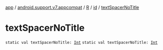 [app](../../../index.md) / [android.support.v7.appcompat](../../index.md) / [R](../index.md) / [id](index.md) / [textSpacerNoTitle](./text-spacer-no-title.md)

# textSpacerNoTitle

`static val textSpacerNoTitle: `[`Int`](https://kotlinlang.org/api/latest/jvm/stdlib/kotlin/-int/index.html)
`static val textSpacerNoTitle: `[`Int`](https://kotlinlang.org/api/latest/jvm/stdlib/kotlin/-int/index.html)